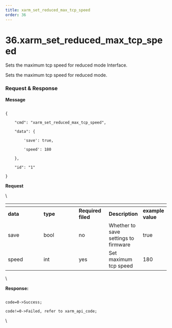 ```yaml
---
title: xarm_set_reduced_max_tcp_speed
order: 36
---
```

# 36.xarm\_set\_reduced\_max\_tcp\_speed



 
Sets the maximum tcp speed for reduced mode Interface.

Sets the maximum tcp speed for reduced mode.






###  Request & Response

**Message**




```

{

    "cmd": "xarm_set_reduced_max_tcp_speed",

    "data": {

        'save': true, 

        'speed': 180

    },

    "id": "1"

}

```     
**Request**



\













<table data-header-hidden><thead><tr><th width="103"></th><th width="103"></th><th width="79"></th><th></th><th></th></tr></thead><tbody><tr><td><strong>data</strong></td><td><strong>type</strong></td><td><strong>Required filed</strong></td><td><strong>Description</strong></td><td><strong>example value</strong></td></tr><tr><td>save</td><td>bool</td><td>no</td><td>Whether to save settings to firmware</td><td>true</td></tr><tr><td>speed</td><td>int</td><td>yes</td><td>Set maximum tcp speed</td><td>180</td></tr></tbody></table>



\





**Response:**     



```

code=0->Success;

code!=0->Failed, refer to xarm_api_code;

```



\










